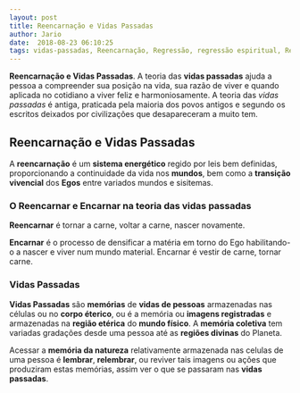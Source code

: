 ```yaml
---
layout: post
title: Reencarnação e Vidas Passadas
author: Jario
date:  2018-08-23 06:10:25
tags: vidas-passadas, Reencarnação, Regressão, regressão espiritual, Regressão mental, Vidas Passadas
---
```

**Reencarnação e Vidas Passadas**. A teoria das **vidas passadas** ajuda a pessoa a compreender sua posição na vida, sua razão de viver e quando aplicada no cotidiano a viver feliz e harmoniosamente. A teoria das _vidas passadas_ é antiga, praticada pela maioria dos povos antigos e segundo os escritos deixados por civilizações que desapareceram a muito tem.    
## Reencarnação e Vidas Passadas
A **reencarnação** é um **sistema energético** regido por leis bem definidas, proporcionando a continuidade da vida nos **mundos**, bem como a **transição vivencial** dos **Egos** entre variados mundos e sisitemas.

### O Reencarnar e Encarnar na teoria das vidas passadas

**Reencarnar** é tornar a carne, voltar a carne, nascer novamente.

**Encarnar** é o processo de densificar a matéria em torno do Ego habilitando-o a nascer e viver num mundo material. Encarnar é vestir de carne, tornar carne.

### Vidas Passadas

**Vidas Passadas** são **memórias** de **vidas de pessoas** armazenadas nas células ou no **corpo éterico**, ou é a memória ou **imagens registradas** e armazenadas na **região etérica** do **mundo físico**. A **memória coletiva** tem variadas gradações desde uma pessoa até as **regiões divinas** do Planeta.

Acessar a **memória da natureza** relativamente armazenada nas celulas de uma pessoa é **lembrar**, **relembrar**, ou reviver tais imagens ou ações que produziram estas memórias, assim ver o que se passaram nas **vidas passadas**.